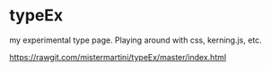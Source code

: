 # typeEx

my experimental type page. Playing around with css, kerning.js, etc.

https://rawgit.com/mistermartini/typeEx/master/index.html